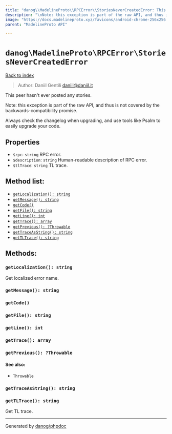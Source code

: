 ```yaml
---
title: "danog\\MadelineProto\\RPCError\\StoriesNeverCreatedError: This peer hasn't ever posted any stories."
description: "\nNote: this exception is part of the raw API, and thus is not covered by the backwards-compatibility promise.\n\nAlways check the changelog when upgrading, and use tools like Psalm to easily upgrade your code.\n"
image: "https://docs.madelineproto.xyz/favicons/android-chrome-256x256.png"
parent: "MadelineProto API"

---
```

# `danog\MadelineProto\RPCError\StoriesNeverCreatedError`
[Back to index](../../../index.html)

> Author: Daniil Gentili <daniil@daniil.it>  
  

This peer hasn't ever posted any stories.  


Note: this exception is part of the raw API, and thus is not covered by the backwards-compatibility promise.

Always check the changelog when upgrading, and use tools like Psalm to easily upgrade your code.


## Properties
* `$rpc`: `string` RPC error.
* `$description`: `string` Human-readable description of RPC error.
* `$tlTrace`: `string` TL trace.

## Method list:
* [`getLocalization(): string`](#getLocalization)
* [`getMessage(): string`](#getMessage)
* [`getCode()`](#getCode)
* [`getFile(): string`](#getFile)
* [`getLine(): int`](#getLine)
* [`getTrace(): array`](#getTrace)
* [`getPrevious(): ?Throwable`](#getPrevious)
* [`getTraceAsString(): string`](#getTraceAsString)
* [`getTLTrace(): string`](#getTLTrace)

## Methods:
### <a name="getLocalization"></a> `getLocalization(): string`

Get localized error name.



### <a name="getMessage"></a> `getMessage(): string`





### <a name="getCode"></a> `getCode()`





### <a name="getFile"></a> `getFile(): string`





### <a name="getLine"></a> `getLine(): int`





### <a name="getTrace"></a> `getTrace(): array`





### <a name="getPrevious"></a> `getPrevious(): ?Throwable`




#### See also: 
* `Throwable`




### <a name="getTraceAsString"></a> `getTraceAsString(): string`





### <a name="getTLTrace"></a> `getTLTrace(): string`

Get TL trace.



---
Generated by [danog/phpdoc](https://phpdoc.daniil.it)
